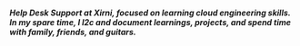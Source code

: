 ##### Help Desk Support at Xirni, focused on learning cloud engineering skills. In my spare time, I l2c and document learnings, projects, and spend time with family, friends, and guitars.

